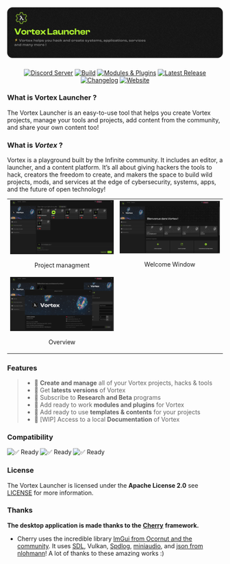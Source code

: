 <a href="https://infinite.si">
  <h1 align="center">
    <picture>
      <source media="(prefers-color-scheme: dark)" srcset="./.github/imgs/main.png">
      <img src="./.github/imgs/main.png">
    </picture>
  </h1>
</a>

<div align="center">
  <a title="Discord Server" href="https://discord.gg/H2wptkecUg"><img alt="Discord Server" src="https://img.shields.io/discord/1095333825762046194?label=Discord&logo=Discord&logoColor=fff&style=for-the-badge"></a>
  <a title="'Build' workflow Status" href="https://img.shields.io/github/actions/workflow/status/infiniteHQ/VortexLauncher/build.yml"><img alt="Build" src="https://img.shields.io/github/actions/workflow/status/infiniteHQ/VortexLauncher/build.yml?longCache=true&style=for-the-badge&label=Build&logoColor=fff&logo=GitHub%20Actions&branch=main"></a>
  <a title="Modules & Plugins" href="#"><img alt="Modules & Plugins" src="https://img.shields.io/badge/Modules-Supported-brightgreen?logo=stackedit&logoColor=%23FFFFFF&style=for-the-badge"></a>
  <a title="Latest Release" href="https://github.com/infiniteHQ/VortexLauncher/releases/latest"><img alt="Latest Release" src="https://img.shields.io/github/v/release/infiniteHQ/VortexLauncher?style=for-the-badge&label=Release&logo=github"></a>
  <a title="Changelog" href="https://github.com/infiniteHQ/VortexLauncher/blob/main/CHANGELOG.md"><img alt="Changelog" src="https://img.shields.io/badge/Changelog-View-blue?style=for-the-badge&logo=readme&logoColor=white"></a>
  <a title="Website" href="https://vortex.infinite.si/"><img alt="Website" src="https://img.shields.io/badge/Website-Visit-blueviolet?style=for-the-badge&logo=firefox-browser&logoColor=white"></a>
</div>

### What is Vortex Launcher ?
The Vortex Launcher is an easy-to-use tool that helps you create Vortex projects, manage your tools and projects, add content from the community, and share your own content too!

### What is *Vortex* ?
Vortex is a playground built by the Infinite community. It includes an editor, a launcher, and a content platform. It’s all about giving hackers the tools to hack, creators the freedom to create, and makers the space to build wild projects, mods, and services at the edge of cybersecurity, systems, apps, and the future of open technology!

<table align="center">
  <tr>
    <td align="center">
      <img src="./.github/imgs/vx2.png" alt="vx1" width="400">
      <p>Project managment</p>
    </td>
    <td align="center">
      <img src="./.github/imgs/vx3.png" alt="Cherry 2" width="400">
      <p>Welcome Window</p>
    </td>
  </tr>
  <tr>
    <td align="center">
      <img src="./.github/imgs/vx1.png" alt="Cherry 2" width="400">
      <p>Overview</p>
    </td>
  </tr>
</table>

### Features 
> - 🧰 **Create and manage** all of your Vortex projects, hacks & tools
> - 🧰 Get **latests versions** of Vortex
> - 🧰 Subscribe to **Research and Beta** programs
> - 🧰 Add ready to work **modules and plugins** for Vortex
> - 🧰 Add ready to use **templates & contents** for your projects
> - 🧰 [WIP] Access to a local **Documentation** of Vortex


### Compatibility
![✅ Ready](https://img.shields.io/badge/Microsoft%20Windows-Fully%20Compatible-green?longCache=true&style=for-the-badge)
![✅ Ready](https://img.shields.io/badge/Linux-Fully%20Compatible-green?longCache=true&style=for-the-badge)
![✅ Ready](https://img.shields.io/badge/MacOS-WIP-orange?longCache=true&style=for-the-badge)

### License
The Vortex Launcher is licensed under the **Apache License 2.0** see [LICENSE](https://github.com/infiniteHQ/VortexLauncher/blob/main/LICENSE) for more information.

### Thanks

**The desktop application is made thanks to the** [**Cherry**](https://github.com/infiniteHQ/Cherry) **framework.**  
- Cherry uses the incredible library [ImGui from Ocornut and the community](https://github.com/ocornut/imgui). It uses [SDL](https://github.com/libsdl-org/SDL), Vulkan, [Spdlog](https://github.com/gabime/spdlog), [miniaudio](https://github.com/mackron/miniaudio), and [json from nlohmann](https://github.com/nlohmann/json)! A lot of thanks to these amazing works :)
